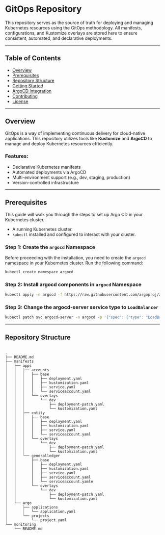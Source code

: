 # GitOps Repository

This repository serves as the source of truth for deploying and managing Kubernetes resources using the GitOps methodology. All manifests, configurations, and Kustomize overlays are stored here to ensure consistent, automated, and declarative deployments.

---

## Table of Contents

- [Overview](#overview)
- [Prerequisites](#prerequisites)
- [Repository Structure](#repository-structure)
- [Getting Started](#getting-started)
- [ArgoCD Integration](#argocd-integration)
- [Contributing](#contributing)
- [License](#license)

---

## Overview

GitOps is a way of implementing continuous delivery for cloud-native applications. This repository utilizes tools like **Kustomize** and **ArgoCD** to manage and deploy Kubernetes resources efficiently.

### Features:
- Declarative Kubernetes manifests
- Automated deployments via ArgoCD
- Multi-environment support (e.g., dev, staging, production)
- Version-controlled infrastructure

---

## Prerequisites

This guide will walk you through the steps to set up Argo CD in your Kubernetes cluster.

- A running Kubernetes cluster.
- `kubectl` installed and configured to interact with your cluster.

### Step 1: Create the `argocd` Namespace

Before proceeding with the installation, you need to create the `argocd` namespace in your Kubernetes cluster. Run the following command:

```bash
kubectl create namespace argocd
```

### Step 2: Install argocd components in `argocd` Namespace

```bash
kubectl apply -n argocd -f https://raw.githubusercontent.com/argoproj/argo-cd/stable/manifests/install.yaml
```

### Step 3: Change the argocd-server service type to `LoadBalancer`

```bash
kubectl patch svc argocd-server -n argocd -p '{"spec": {"type": "LoadBalancer"}}'
```


---
## Repository Structure

```plaintext

.
├── README.md
├── manifests
│   ├── apps
│   │   ├── accounts
│   │   │   ├── base
│   │   │   │   ├── deployment.yaml
│   │   │   │   ├── kustomization.yaml
│   │   │   │   ├── service.yaml
│   │   │   │   └── serviceaccount.yaml
│   │   │   └── overlays
│   │   │       └── dev
│   │   │           ├── deployment-patch.yaml
│   │   │           └── kustomization.yaml
│   │   ├── entity
│   │   │   ├── base
│   │   │   │   ├── deployment.yaml
│   │   │   │   ├── kustomization.yaml
│   │   │   │   ├── service.yaml
│   │   │   │   └── serviceaccount.yaml
│   │   │   └── overlays
│   │   │       └── dev
│   │   │           ├── deployment-patch.yaml
│   │   │           └── kustomization.yaml
│   │   └── generalledger
│   │       ├── base
│   │       │   ├── deployment.yaml
│   │       │   ├── kustomization.yaml
│   │       │   ├── service.yaml
│   │       │   ├── serviceaccount.yaml
│   │       │   └── serviceaccount.yamle
│   │       └── overlays
│   │           └── dev
│   │               ├── deployment-patch.yaml
│   │               └── kustomization.yaml
│   └── argo
│       ├── applications
│       │   └── application.yaml
│       └── projects
│           └── project.yaml
└── monitoring
    └── README.md
